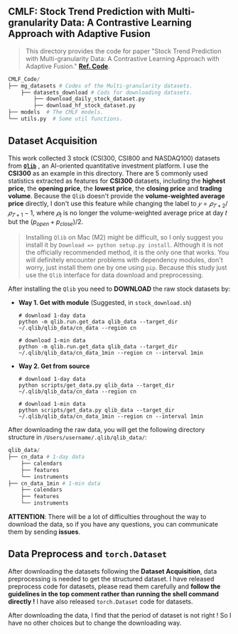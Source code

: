 ## CMLF: Stock Trend Prediction with Multi-granularity Data: A Contrastive Learning Approach with Adaptive Fusion

> This directory provides the code for paper "Stock Trend Prediction with Multi-granularity Data: A Contrastive Learning Approach with Adaptive Fusion." [**Ref. Code**](https://github.com/CMLF-git-dev/CMLF).

```python
CMLF_Code/
├── mg_datasets # Codes of the Multi-granularity datasets.
    ├── datasets_download # Cods for downloading datasets.
        ├── download_daily_stock_dataset.py
        ├── download_hf_stock_dataset.py
├── models  # The CMLF models.
└── utils.py  # Some util functions.
```

## Dataset Acquisition

This work collected 3 stock (CSI300, CSI800 and NASDAQ100) datasets from [**`Qlib`**](https://github.com/microsoft/qlib) , an AI-oriented quantitative investment platform. I use the **CSI300** as an example in this directory. There are 5 commonly used statistics extracted as features for **CSI300** datasets, including the **highest price**, the **opening price**, the **lowest price**, the **closing price** and **trading volume**. Because the `Qlib` doesn't provide the **volume-weighted average price** directly, I don't use this feature while changing the label to $𝑦 = 𝑝_{𝑇+2} /𝑝_{𝑇+1} − 1$, where $𝑝_{t}$ is no longer the volume-weighted average price at day 𝑡 but the $(p_{open} + p_{close})/2$.

> Installing `Qlib` on Mac (M2) might be difficult, so I only suggest you install it by `Download => python setup.py install`. Although it is not the officially recommended method, it is the only one that works. You will definitely encounter problems with dependency modules, don't worry, just install them one by one using `pip`. Because this study  just use the `Qlib` interface for data download and preprocessing.

After installing the `Qlib` you need to **DOWNLOAD** the raw stock datasets by:

- **Way 1. Get with module** (Suggested, in `stock_download.sh`)

  ```shell
  # download 1-day data
  python -m qlib.run.get_data qlib_data --target_dir ~/.qlib/qlib_data/cn_data --region cn
  
  # download 1-min data
  python -m qlib.run.get_data qlib_data --target_dir ~/.qlib/qlib_data/cn_data_1min --region cn --interval 1min
  ```

- **Way 2. Get from source**

  ```shell
  # download 1-day data
  python scripts/get_data.py qlib_data --target_dir ~/.qlib/qlib_data/cn_data --region cn
  
  # download 1-min data
  python scripts/get_data.py qlib_data --target_dir ~/.qlib/qlib_data/cn_data_1min --region cn --interval 1min

After downloading the raw data, you will get the following directory structure in `/Users/username/.qlib/qlib_data/`:

```python
qlib_data/
├── cn_data # 1-day data
    ├── calendars
    ├── features
    └── instruments
├── cn_data_1min # 1-min data
    ├── calendars
    ├── features
    └── instruments
```

**ATTENTION**: There will be a lot of difficulties throughout the way to download the data, so if you have any questions, you can communicate them by sending **issues**.

## Data Preprocess and `torch.Dataset`

After downloading the datasets following the **Dataset Acquisition**, data preprocessing is needed to get the structured dataset. I have released preprocess code for datasets, please read them carefully and **follow the guidelines in the top comment rather than running the shell command directly !** I have also released `torch.Dataset` code for datasets.

After downloading the data, I find that the period of dataset is not right ! So I have no other choices but to change the downloading way.
